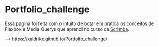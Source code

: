 # Portfolio_challenge

Essa pagina foi feita com o intuito de botar em prática os conceitos de Flexbox e Media Querys que aprendi no curso da <a href="https://scrimba.com/learn/frontend">Scrimba</a>.

--> https://xaldrikx.github.io/Portfolio_challenge/
